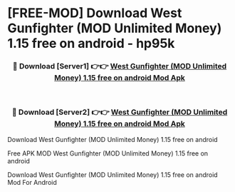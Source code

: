 # [FREE-MOD] Download West Gunfighter (MOD Unlimited Money) 1.15 free on android - hp95k


<div align="center">
<h3>🔴 Download [Server1] 👉👉 <a href="https://apk-comot.site?title=West_Gunfighter_(MOD_Unlimited_Money)_1.15_free_on_android">West Gunfighter (MOD Unlimited Money) 1.15 free on android Mod Apk</a></h3><br>

<h3>🔴 Download [Server2] 👉👉 <a href="https://apk-comot.site?title=West_Gunfighter_(MOD_Unlimited_Money)_1.15_free_on_android">West Gunfighter (MOD Unlimited Money) 1.15 free on android Mod Apk</a></h3>
</div>



Download West Gunfighter (MOD Unlimited Money) 1.15 free on android 

Free APK MOD West Gunfighter (MOD Unlimited Money) 1.15 free on android 

Download West Gunfighter (MOD Unlimited Money) 1.15 free on android Mod For Android
